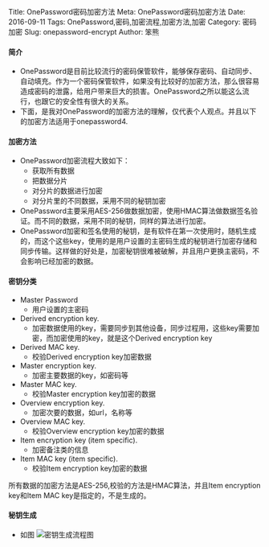 Title: OnePassword密码加密方法
Meta: OnePassword密码加密方法
Date: 2016-09-11
Tags: OnePassword,密码,加密流程,加密方法,加密
Category: 密码加密
Slug: onepassword-encrypt
Author: 笨熊


#### 简介
- OnePassword是目前比较流行的密码保管软件，能够保存密码、自动同步、自动填充。作为一个密码保管软件，如果没有比较好的加密方法，那么很容易造成密码的泄露，给用户带来巨大的损害。OnePassword之所以能这么流行，也跟它的安全性有很大的关系。
- 下面，是我对OnePassword的加密方法的理解，仅代表个人观点。并且以下的加密方法适用于onepassword4.

#### 加密方法
- OnePassword加密流程大致如下：
	- 获取所有数据
	- 把数据分片
	- 对分片的数据进行加密
	- 对分片里的不同数据，采用不同的秘钥加密
- OnePassword主要采用AES-256做数据加密，使用HMAC算法做数据签名验证。而不同的数据，采用不同的秘钥，同样的算法进行加密。
- OnePassword加密和签名使用的秘钥，是有软件在第一次使用时，随机生成的，而这个这些key，使用的是用户设置的主密码生成的秘钥进行加密存储和同步传输。这样做的好处是，加密秘钥很难被破解，并且用户更换主密码，不会影响已经加密的数据。

#### 密钥分类
- Master Password 
	- 用户设置的主密码- Derived encryption key.
	- 加密数据使用的key，需要同步到其他设备，同步过程用，这些key需要加密，而加密使用的key，就是这个Derived encryption key- Derived MAC key.
	- 校验Derived encryption key加密数据- Master encryption key.
	- 加密主要数据的key，如密码等- Master MAC key.
	- 校验Master encryption key加密的数据- Overview encryption key.
	- 加密次要的数据，如url，名称等- Overview MAC key.
	- 校验Overview encryption key加密的数据- Item encryption key (item specific).	- 加密备注类的信息- Item MAC key (item specific).
	- 校验Item encryption key加密的数据
	
所有数据的加密方法是AES-256,校验的方法是HMAC算法，并且Item encryption key和Item MAC key是指定的，不是生成的。


#### 秘钥生成
- 如图
![密钥生成流程图](http://7xpx6h.com1.z0.glb.clouddn.com/1Password%E5%AF%86%E9%92%A5%E7%94%9F%E6%88%90%E6%B5%81%E7%A8%8B.png)